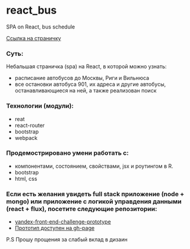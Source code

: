 # react_bus
SPA on React, bus schedule

[Ссылка на страничку](https://chizhevsky.github.io/react_bus/src/)

### Суть:
Небальшая страничка (spa) на React, в которой можно узнать:
- расписание автобусов до Москвы, Риги и Вильнюса
- все остановки автобуса 901, их адреса и другие автобусы, останавливающиеся на ней, а также реализован поиск

### Технологии (модули):
- reat
- react-router
- bootstrap
- webpack

### Продемострировано умени работать с:
- компонентами, состоянием, свойствами, jsx и роутингом в R.
- bootstrap
- html, css

### Если есть желания увидеть full stack приложение (node + mongo) или приложение с логикой управдения данными (react + flux), посетите следующие репозитории:
- [yandex-front-end-challenge-prototype](https://github.com/Chizhevsky/football-transfers)
- [Прототип доступен на gh-page](https://github.com/Chizhevsky/yandex-front-end-challenge-prototype)

P.S Прошу прощения за слабый вклад в дизаин
